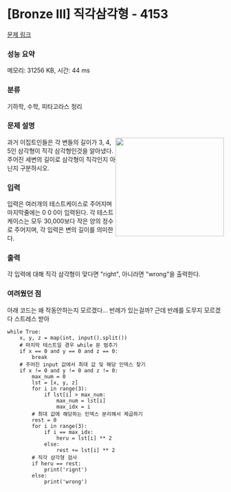 # [Bronze III] 직각삼각형 - 4153 

[문제 링크](https://www.acmicpc.net/problem/4153) 

### 성능 요약

메모리: 31256 KB, 시간: 44 ms

### 분류

기하학, 수학, 피타고라스 정리

### 문제 설명

<p><img alt="" src="https://www.acmicpc.net/upload/images3/rope-triangle.gif" style="float:right; height:229px; width:252px"> 과거 이집트인들은 각 변들의 길이가 3, 4, 5인 삼각형이 직각 삼각형인것을 알아냈다. 주어진 세변의 길이로 삼각형이 직각인지 아닌지 구분하시오.</p>

### 입력 

 <p>
	입력은 여러개의 테스트케이스로 주어지며 마지막줄에는 0 0 0이 입력된다. 각 테스트케이스는 모두 30,000보다 작은 양의 정수로 주어지며, 각 입력은 변의 길이를 의미한다.
</p>

### 출력 

 <p>각 입력에 대해 직각 삼각형이 맞다면 "right", 아니라면 "wrong"을 출력한다.</p>

### 여려웠던 점

 <p>아래 코드는 왜 작동안하는지 모르겠다... 반례가 있는걸까? 근데 반례를 도무지 모르겠다 스트레스 받아</p>

```
while True:
    x, y, z = map(int, input().split())
    # 마지막 테스트일 경우 while 문 멈추기
    if x == 0 and y == 0 and z == 0:
        break
    # 주어진 input 값에서 최대 값 및 해당 인덱스 찾기
    if x != 0 and y != 0 and z != 0:
        max_num = 0
        lst = [x, y, z]
        for i in range(3):
            if lst[i] > max_num:
                max_num = lst[i]
                max_idx = i
        # 최대 값에 해당하는 인덱스 분리해서 제곱하기
        rest = 0
        for i in range(3):
            if i == max_idx:
                heru = lst[i] ** 2
            else:
                rest += lst[i] ** 2
        # 직각 삼각형 검사
        if heru == rest:
            print('rignt')
        else:
            print('wrong')
```

